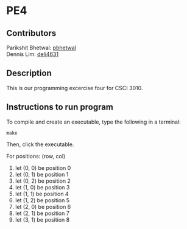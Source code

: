 # PE4
## Contributors 
Parikshit Bhetwal: [pbhetwal](https://github.com/pbhetwal) \
Dennis Lim: [deli4631](https://github.com/deli4631)
## Description 
This is our programming excercise four for CSCI 3010. 
## Instructions to run program
To compile and create an executable, type the following in a terminal: 
```
make
```
Then, click the executable. 

For positions: (row, col) 
1) let (0, 0) be position 0
2) let (0, 1) be position 1
3) let (0, 2) be position 2 
4) let (1, 0) be position 3
5) let (1, 1) be position 4
6) let (1, 2) be position 5
7) let (2, 0) be position 6
8) let (2, 1) be position 7
9) let (3, 1) be position 8
